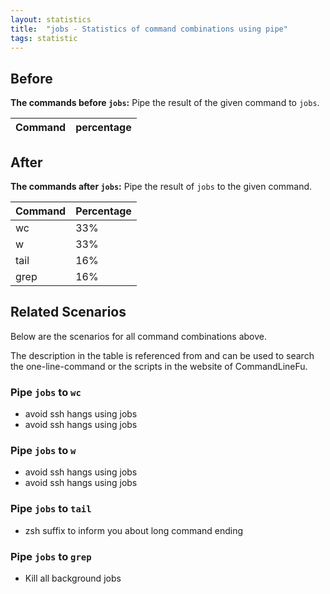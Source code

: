 ```yaml
---
layout: statistics
title:  "jobs - Statistics of command combinations using pipe"
tags: statistic
---
```


## Before

__The commands before `jobs`:__ Pipe the result of the given command to `jobs`.

| Command | percentage |
|--------|--------|



## After

__The commands after `jobs`:__ Pipe the result of `jobs` to the given command.

| Command | Percentage | 
|-------|--------|
| wc | 33% |
| w | 33% |
| tail | 16% |
| grep | 16% |



## Related Scenarios

Below are the scenarios for all command combinations above.

The description in the table is referenced from and can be used to search the one-line-command or the scripts in the website of CommandLineFu.




### Pipe `jobs` to `wc`

- avoid ssh hangs using jobs
- avoid ssh hangs using jobs

            
### Pipe `jobs` to `w`

- avoid ssh hangs using jobs
- avoid ssh hangs using jobs

            
### Pipe `jobs` to `tail`

- zsh suffix to inform you about long command ending

            
### Pipe `jobs` to `grep`

- Kill all background jobs

            
